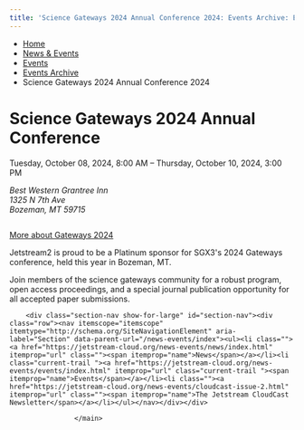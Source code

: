 ```yaml
---
title: 'Science Gateways 2024 Annual Conference 2024: Events Archive: Events: News &amp; Events: Jetstream2: Indiana University'
---
```


<main><div class="content-top"><div class="section breadcrumbs"><div class="row"><div class="layout"><ul itemscope="itemscope" itemtype="http://schema.org/BreadcrumbList"><li itemprop="itemListElement" itemscope="itemscope" itemtype="http://schema.org/ListItem"><a href="../../../index.html" itemprop="item"><span itemprop="name">Home</span></a><meta content="1" itemprop="position"/></li><li itemprop="itemListElement" itemscope="itemscope" itemtype="http://schema.org/ListItem"><a href="../../index.html" itemprop="item"><span itemprop="name">News &amp; Events</span></a><meta content="2" itemprop="position"/></li><li itemprop="itemListElement" itemscope="itemscope" itemtype="http://schema.org/ListItem"><a href="../index.html" itemprop="item"><span itemprop="name">Events</span></a><meta content="3" itemprop="position"/></li><li itemprop="itemListElement" itemscope="itemscope" itemtype="http://schema.org/ListItem"><a href="/news-events/events/_archive/index" itemprop="item"><span itemprop="name">Events Archive</span></a><meta content="4" itemprop="position"/></li><li class="current" itemprop="itemListElement" itemscope="itemscope" itemtype="http://schema.org/ListItem"><span itemprop="name">Science Gateways 2024 Annual Conference 2024</span><meta content="5" itemprop="position"/></li></ul></div></div></div></div><div id="main-content"><div class="collapsed bg-none section" id="content"><div class="row"><div class="layout"><div class="detail-meta" itemscope="itemscope" itemtype="http://schema.org/Event"><h1 class="no-margin h2" itemprop="name">Science Gateways 2024 Annual Conference</h1><p class="meta date">
                            Tuesday, October 08, 2024, 
                            <span content="2024-10-08T08:00" itemprop="startDate">8:00 AM</span>
                            – Thursday, October 10, 2024,  
                            <span content="2024-10-10T15:00" itemprop="endDate">3:00 PM</span></p><div class="detail"><address itemprop="address" itemscope="itemscope" itemtype="http://schema.org/PostalAddress"><span itemprop="streetAddress">Best Western Grantree Inn<br/>1325 N 7th Ave<br/></span><span itemprop="addressLocality">Bozeman, </span><span itemprop="addressRegion">MT </span><span itemprop="postalCode">59715</span></address></div></div><!-- /.detail-meta --><div class="one-third float-right"><div class="detail-media"><figure class="media" itemscope="itemscope" itemtype="http://schema.org/ImageObject"><img alt="" src="../../../images/sgx3_logo.svg"/><figcaption itemprop="caption"></figcaption></figure></div><!-- /.detail-media --></div><div class="text"><p><a class="button" href="https://">More about Gateways 2024</a></p><p>Jetstream2 is proud to be a Platinum sponsor for SGX3's 2024 Gateways conference, held this year in Bozeman, MT.</p><p>Join members of the science gateways community for a robust program, open access proceedings, and a special journal publication opportunity for all accepted paper submissions.</p></div></div><!-- /.layout --></div></div></div>
                                
          
    
                    
        
    
        <div class="section-nav show-for-large" id="section-nav"><div class="row"><nav itemscope="itemscope" itemtype="http://schema.org/SiteNavigationElement" aria-label="Section" data-parent-url="/news-events/index"><ul><li class=""><a href="https://jetstream-cloud.org/news-events/news/index.html" itemprop="url" class=""><span itemprop="name">News</span></a></li><li class="current-trail "><a href="https://jetstream-cloud.org/news-events/events/index.html" itemprop="url" class="current-trail "><span itemprop="name">Events</span></a></li><li class=""><a href="https://jetstream-cloud.org/news-events/cloudcast-issue-2.html" itemprop="url" class=""><span itemprop="name">The Jetstream CloudCast Newsletter</span></a></li></ul></nav></div></div>
    
                    </main>
